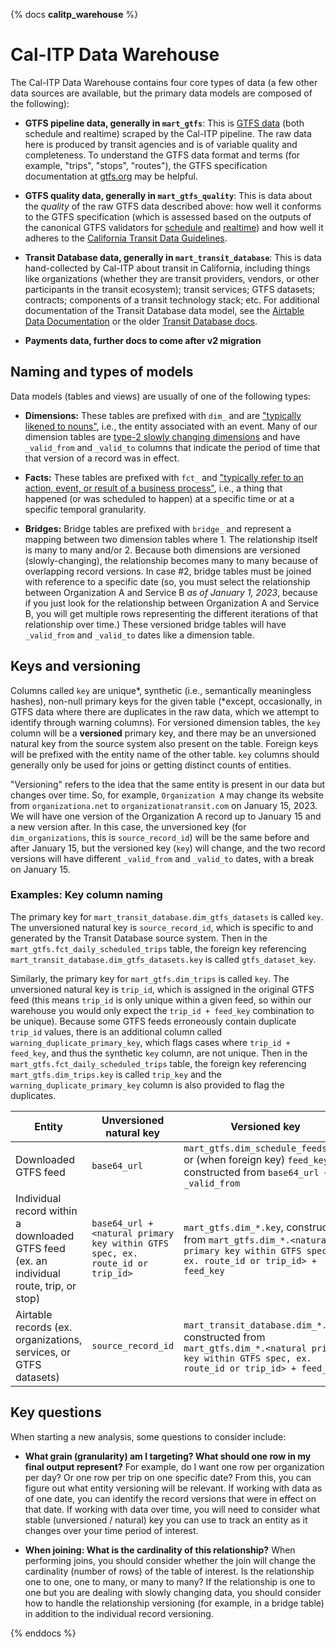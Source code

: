 {% docs __calitp_warehouse__ %}
# Cal-ITP Data Warehouse

The Cal-ITP Data Warehouse contains four core types of data (a few other data sources are available, but the primary data models are composed of the following):

* **GTFS pipeline data, generally in `mart_gtfs`**: This is [GTFS data](https://gtfs.org/) (both schedule and realtime) scraped by the Cal-ITP pipeline. The raw data here is produced by transit agencies and is of variable quality and completeness. To understand the GTFS data format and terms (for example, "trips", "stops", "routes"), the GTFS specification documentation at [gtfs.org](https://gtfs.org/) may be helpful.

* **GTFS quality data, generally in `mart_gtfs_quality`**: This is data about the *quality* of the raw GTFS data described above: how well it conforms to the GTFS specification (which is assessed based on the outputs of the canonical GTFS validators for [schedule](https://github.com/MobilityData/gtfs-validator) and [realtime](https://github.com/MobilityData/gtfs-realtime-validator)) and how well it adheres to the [California Transit Data Guidelines](https://dot.ca.gov/cal-itp/california-transit-data-guidelines).

* **Transit Database data, generally in `mart_transit_database`**: This is data hand-collected by Cal-ITP about transit in California, including things like organizations (whether they are transit providers, vendors, or other participants in the transit ecosystem); transit services; GTFS datasets; contracts; components of a transit technology stack; etc. For additional documentation of the Transit Database data model, see the [Airtable Data Documentation](https://docs.google.com/document/d/1KvlYRYB8cnyTOkT1Q0BbBmdQNguK_AMzhSV5ELXiZR4/edit#heading=h.u7y2eosf0i1d) or the older [Transit Database docs](https://docs.calitp.org/data-infra/datasets_and_tables/transitdatabase.html).

* **Payments data, further docs to come after v2 migration**

## Naming and types of models

Data models (tables and views) are usually of one of the following types:

* **Dimensions:** These tables are prefixed with `dim_` and are ["typically likened to nouns"](https://docs.getdbt.com/terms/dimensional-modeling#dimensions), i.e., the entity associated with an event. Many of our dimension tables are [type-2 slowly changing dimensions](https://en.wikipedia.org/wiki/Slowly_changing_dimension#Type_2:_add_new_row) and have `_valid_from` and `_valid_to` columns that indicate the period of time that that version of a record was in effect.

* **Facts:** These tables are prefixed with `fct_` and ["typically refer to an action, event, or result of a business process"](https://docs.getdbt.com/terms/dimensional-modeling#facts), i.e., a thing that happened (or was scheduled to happen) at a specific time or at a specific temporal granularity.

* **Bridges:** Bridge tables are prefixed with `bridge_` and represent a mapping between two dimension tables where 1. The relationship itself is many to many and/or 2. Because both dimensions are versioned (slowly-changing), the relationship becomes many to many because of overlapping record versions. In case #2, bridge tables must be joined with reference to a specific date (so, you must select the relationship between Organization A and Service B *as of January 1, 2023*, because if you just look for the relationship between Organization A and Service B, you will get multiple rows representing the different iterations of that relationship over time.) These versioned bridge tables will have `_valid_from` and `_valid_to` dates like a dimension table.

## Keys and versioning

Columns called `key` are unique*, synthetic (i.e., semantically meaningless hashes), non-null primary keys for the given table (*except, occasionally, in GTFS data where there are duplicates in the raw data, which we attempt to identify through warning columns). For versioned dimension tables, the `key` column will be a **versioned** primary key, and there may be an unversioned natural key from the source system also present on the table. Foreign keys will be prefixed with the entity name of the other table. `key` columns should generally only be used for joins or getting distinct counts of entities.

"Versioning" refers to the idea that the same entity is present in our data but changes over time. So, for example, `Organization A` may change its website from `organizationa.net` to `organizationatransit.com` on January 15, 2023. We will have one version of the Organization A record up to January 15 and a new version after. In this case, the unversioned key (for `dim_organizations`, this is `source_record_id`) will be the same before and after January 15, but the versioned key (`key`) will change, and the two record versions will have different `_valid_from` and `_valid_to` dates, with a break on January 15.

### Examples: Key column naming

The primary key for `mart_transit_database.dim_gtfs_datasets` is called `key`. The unversioned natural key is `source_record_id`, which is specific to and generated by the Transit Database source system. Then in the `mart_gtfs.fct_daily_scheduled_trips` table, the foreign key referencing `mart_transit_database.dim_gtfs_datasets.key` is called `gtfs_dataset_key`.

Similarly, the primary key for `mart_gtfs.dim_trips` is called `key`. The unversioned natural key is `trip_id`, which is assigned in the original GTFS feed (this means `trip_id` is only unique within a given feed, so within our warehouse you would only expect the `trip_id + feed_key` combination to be unique). Because some GTFS feeds erroneously contain duplicate `trip_id` values, there is an additional column called `warning_duplicate_primary_key`, which flags cases where `trip_id + feed_key`, and thus the synthetic `key` column, are not unique.  Then in the `mart_gtfs.fct_daily_scheduled_trips` table, the foreign key referencing `mart_gtfs.dim_trips.key` is called `trip_key` and the `warning_duplicate_primary_key` column is also provided to flag the duplicates.

| Entity | Unversioned natural key | Versioned key |
| ------------- |------------- |------------- |
| Downloaded GTFS feed | `base64_url`| `mart_gtfs.dim_schedule_feeds.key` or (when foreign key) `feed_key`, constructed from `base64_url + _valid_from` |
| Individual record within a downloaded GTFS feed (ex. an individual route, trip, or stop) |  `base64_url + <natural primary key within GTFS spec, ex. route_id or trip_id>`| `mart_gtfs.dim_*.key`, constructed from `mart_gtfs.dim_*.<natural primary key within GTFS spec, ex. route_id or trip_id> + feed_key` |
| Airtable records (ex. organizations, services, or GTFS datasets) | `source_record_id` | `mart_transit_database.dim_*.key`, constructed from `mart_gtfs.dim_*.<natural primary key within GTFS spec, ex. route_id or trip_id> + feed_key` |

## Key questions

When starting a new analysis, some questions to consider include:

* **What grain (granularity) am I targeting? What should one row in my final output represent?** For example, do I want one row per organization per day? Or one row per trip on one specific date? From this, you can figure out what entity versioning will be relevant. If working with data as of one date, you can identify the record versions that were in effect on that date. If working with data over time, you will need to consider what stable (unversioned / natural) key you can use to track an entity as it changes over your time period of interest.

* **When joining: What is the cardinality of this relationship?** When performing joins, you should consider whether the join will change the cardinality (number of rows) of the table of interest. Is the relationship one to one, one to many, or many to many? If the relationship is one to one but you are dealing with slowly changing data, you should consider how to handle the relationship versioning (for example, in a bridge table) in addition to the individual record versioning.

{% enddocs %}
